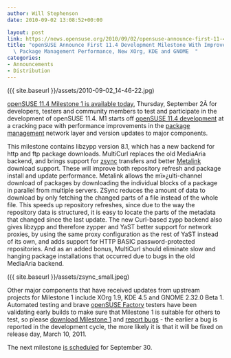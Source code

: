 ```yaml
---
author: Will Stephenson
date: 2010-09-02 13:08:52+00:00

layout: post
link: https://news.opensuse.org/2010/09/02/opensuse-announce-first-11-4-development-milestone-with-improved-package-management-performance-new-xorg-kde-and-gnome/
title: "openSUSE Announce First 11.4 Development Milestone With Improved\
  \ Package Management Performance, New XOrg, KDE and GNOME  "
categories:
- Announcements
- Distribution
---
```

({{ site.baseurl }}/assets/2010-09-02_14-46-22.jpg)

[openSUSE 11.4 Milestone 1 is available today](http://software.opensuse.org/developer), Thursday, September 2Â for developers, testers and community members to test and participate in the development of openSUSE 11.4.  M1 starts off [openSUSE 11.4 development](http://en.opensuse.org/Portal:Factory) at a cracking pace with performance improvements in the [package management](http://en.opensuse.org/Portal:Libzypp) network layer and version updates to major components.

This milestone contains libzypp version 8.1, which has a new backend for http and ftp package downloads.  MultiCurl replaces the old MediaAria backend, and brings support for [zsync](http://zsync.moria.org.uk/) transfers and better [Metalink](http://en.wikipedia.org/wiki/Metalink) download support.  These will improve both repository refresh and package install and update performance.  Metalink allows the mï»¿ulti-channel download of packages by downloading the individual blocks of a package in parallel from multiple servers.  ZSync reduces the amount of data to download by only fetching the changed parts of a file instead of the whole file.  This speeds up repository refreshes, since due to the way the repository data is structured, it is easy to locate the parts of the metadata that changed since the last update.   The new Curl-based zypp backend also gives libzypp and therefore zypper and YaST better support for network proxies, by using the same proxy configuration as the rest of YaST instead of its own, and adds support for HTTP BASIC password-protected repositories.  And as an added bonus, MultiCurl should eliminate slow and hanging package installations that occurred due to bugs in the old MediaAria backend.

({{ site.baseurl }}/assets/zsync_small.jpeg)

Other major components that have received updates from upstream projects for Milestone 1 include XOrg 1.9, KDE 4.5 and GNOME 2.32.0 Beta 1.  Automated testing and brave [openSUSE Factory](http://en.opensuse.org/Portal:Factory) testers have been validating early builds to make sure that Milestone 1 is suitable for others to test, so please [download Milestone 1](http://software.opensuse.org/developer) and [report bugs](http://bugzilla.novell.com) - the earlier a bug is reported in the development cycle, the more likely it is that it will be fixed on release day, March 10, 2011.

The next milestone [is scheduled](http://www.suse.de/~coolo/opensuse_11.4/) for September 30.		
